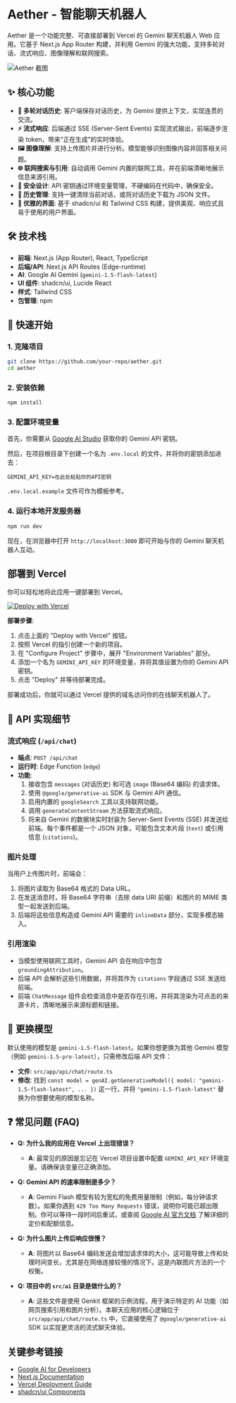 # Aether - 智能聊天机器人

Aether 是一个功能完整、可直接部署到 Vercel 的 Gemini 聊天机器人 Web 应用。它基于 Next.js App Router 构建，并利用 Gemini 的强大功能，支持多轮对话、流式响应、图像理解和联网搜索。

![Aether 截图](https://storage.googleapis.com/aall-demos/geminiflow/geminiflow-screenshot.png)

## ✨ 核心功能

- **🤖 多轮对话历史**: 客户端保存对话历史，为 Gemini 提供上下文，实现连贯的交流。
- **⚡️ 流式响应**: 后端通过 SSE (Server-Sent Events) 实现流式输出，前端逐步渲染 token，带来“正在生成”的实时体验。
- **🖼️ 图像理解**: 支持上传图片并进行分析。模型能够识别图像内容并回答相关问题。
- **🌐 联网搜索与引用**: 自动调用 Gemini 内置的联网工具，并在前端清晰地展示信息来源引用。
- **🔐 安全设计**: API 密钥通过环境变量管理，不硬编码在代码中，确保安全。
- **📂 历史管理**: 支持一键清除当前对话，或将对话历史下载为 JSON 文件。
- **💅 优雅的界面**: 基于 shadcn/ui 和 Tailwind CSS 构建，提供美观、响应式且易于使用的用户界面。

## 🛠️ 技术栈

- **前端**: Next.js (App Router), React, TypeScript
- **后端/API**: Next.js API Routes (Edge-runtime)
- **AI**: Google AI Gemini (`gemini-1.5-flash-latest`)
- **UI 组件**: shadcn/ui, Lucide React
- **样式**: Tailwind CSS
- **包管理**: npm

## 🚀 快速开始

### 1. 克隆项目

```bash
git clone https://github.com/your-repo/aether.git
cd aether
```

### 2. 安装依赖

```bash
npm install
```

### 3. 配置环境变量

首先，你需要从 [Google AI Studio](https://aistudio.google.com/app/apikey) 获取你的 Gemini API 密钥。

然后，在项目根目录下创建一个名为 `.env.local` 的文件，并将你的密钥添加进去：

```
GEMINI_API_KEY=在此处粘贴你的API密钥
```

`.env.local.example` 文件可作为模板参考。

### 4. 运行本地开发服务器

```bash
npm run dev
```

现在，在浏览器中打开 `http://localhost:3000` 即可开始与你的 Gemini 聊天机器人互动。

## 部署到 Vercel

你可以轻松地将此应用一键部署到 Vercel。

[![Deploy with Vercel](https://vercel.com/button)](https://vercel.com/new/clone?repository-url=https%3A%2F%2Fgithub.com%2Fyour-repo%2Faether)

**部署步骤**:

1.  点击上面的 "Deploy with Vercel" 按钮。
2.  按照 Vercel 的指引创建一个新的项目。
3.  在 "Configure Project" 步骤中，展开 "Environment Variables" 部分。
4.  添加一个名为 `GEMINI_API_KEY` 的环境变量，并将其值设置为你的 Gemini API 密钥。
5.  点击 "Deploy" 并等待部署完成。

部署成功后，你就可以通过 Vercel 提供的域名访问你的在线聊天机器人了。

## 📝 API 实现细节

### 流式响应 (`/api/chat`)

- **端点**: `POST /api/chat`
- **运行时**: Edge Function (`edge`)
- **功能**:
  1.  接收包含 `messages` (对话历史) 和可选 `image` (Base64 编码) 的请求体。
  2.  使用 `@google/generative-ai` SDK 与 Gemini API 通信。
  3.  启用内置的 `googleSearch` 工具以支持联网功能。
  4.  调用 `generateContentStream` 方法获取流式响应。
  5.  将来自 Gemini 的数据块实时封装为 Server-Sent Events (SSE) 并发送给前端。每个事件都是一个 JSON 对象，可能包含文本片段 (`text`) 或引用信息 (`citations`)。

### 图片处理

当用户上传图片时，前端会：
1.  将图片读取为 Base64 格式的 Data URL。
2.  在发送消息时，将 Base64 字符串（去除 data URI 前缀）和图片的 MIME 类型一起发送到后端。
3.  后端将这些信息构造成 Gemini API 需要的 `inlineData` 部分，实现多模态输入。

### 引用渲染

- 当模型使用联网工具时，Gemini API 会在响应中包含 `groundingAttribution`。
- 后端 API 会解析这些引用数据，并将其作为 `citations` 字段通过 SSE 发送给前端。
- 前端 `ChatMessage` 组件会检查消息中是否存在引用，并将其渲染为可点击的来源卡片，清晰地展示来源标题和链接。

## 🔄 更换模型

默认使用的模型是 `gemini-1.5-flash-latest`。如果你想更换为其他 Gemini 模型（例如 `gemini-1.5-pro-latest`），只需修改后端 API 文件：

- **文件**: `src/app/api/chat/route.ts`
- **修改**: 找到 `const model = genAI.getGenerativeModel({ model: "gemini-1.5-flash-latest", ... })` 这一行，并将 `"gemini-1.5-flash-latest"` 替换为你想要使用的模型名称。

## ❓ 常见问题 (FAQ)

- **Q: 为什么我的应用在 Vercel 上出现错误？**
  - **A**: 最常见的原因是忘记在 Vercel 项目设置中配置 `GEMINI_API_KEY` 环境变量。请确保该变量已正确添加。

- **Q: Gemini API 的速率限制是多少？**
  - **A**: Gemini Flash 模型有较为宽松的免费用量限制（例如，每分钟请求数）。如果你遇到 `429 Too Many Requests` 错误，说明你可能已超出限制。你可以等待一段时间后重试，或查阅 [Google AI 官方文档](https://ai.google.dev/pricing) 了解详细的定价和配额信息。

- **Q: 为什么图片上传后响应很慢？**
  - **A**: 将图片以 Base64 编码发送会增加请求体的大小，这可能导致上传和处理时间变长，尤其是在网络连接较慢的情况下。这是内联图片方法的一个权衡。

- **Q: 项目中的 `src/ai` 目录是做什么的？**
  - **A**: 这些文件是使用 Genkit 框架的示例流程，用于演示特定的 AI 功能（如网页搜索引用和图片分析）。本聊天应用的核心逻辑位于 `src/app/api/chat/route.ts` 中，它直接使用了 `@google/generative-ai` SDK 以实现更灵活的流式聊天体验。

## 关键参考链接

- [Google AI for Developers](https://ai.google.dev/)
- [Next.js Documentation](https://nextjs.org/docs)
- [Vercel Deployment Guide](https://vercel.com/docs/frameworks/nextjs)
- [shadcn/ui Components](https://ui.shadcn.com/)
